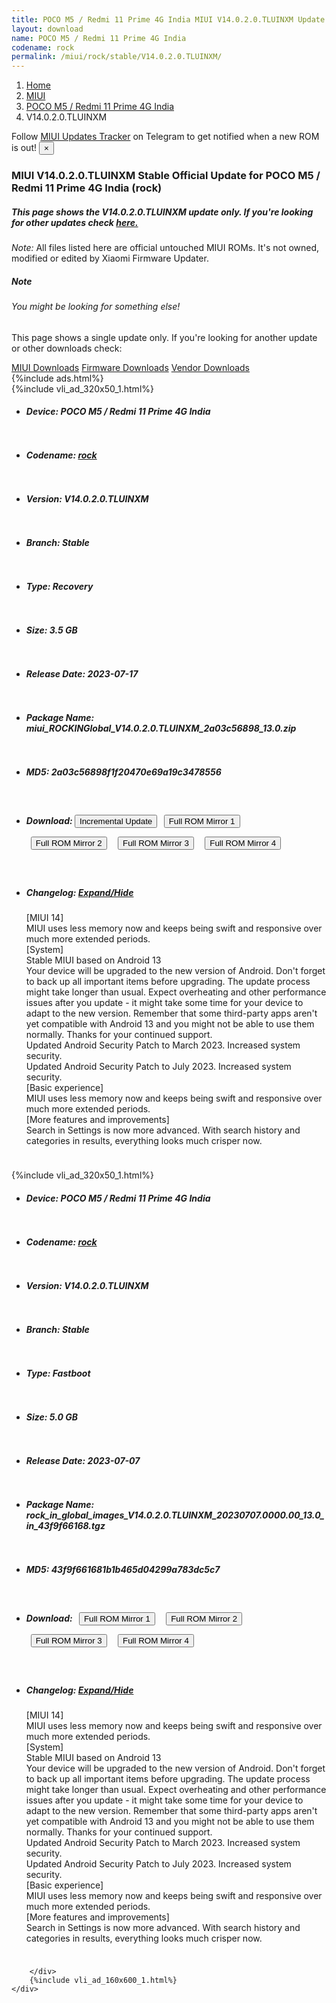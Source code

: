 ```yaml
---
title: POCO M5 / Redmi 11 Prime 4G India MIUI V14.0.2.0.TLUINXM Update
layout: download
name: POCO M5 / Redmi 11 Prime 4G India
codename: rock
permalink: /miui/rock/stable/V14.0.2.0.TLUINXM/
---
```

<nav aria-label="breadcrumb">
    <ol class="breadcrumb">
        <li class="breadcrumb-item"><a href="/">Home</a></li>
        <li class="breadcrumb-item"><a href="/miui/">MIUI</a></li>
        <li class="breadcrumb-item"><a href="/miui/rock/">POCO M5 / Redmi 11 Prime 4G India</a></li>
        <li class="breadcrumb-item active" aria-current="page">V14.0.2.0.TLUINXM</li>
    </ol>
</nav>
<div class="alert alert-primary alert-dismissible fade show" role="alert">
    Follow <a href="https://t.me/MIUIUpdatesTracker" class="alert-link">MIUI Updates Tracker</a> on Telegram to get
    notified when a new ROM is out!
    <button type="button" class="close" data-dismiss="alert" aria-label="Close">
        <span aria-hidden="true">&times;</span>
    </button>
</div>
<div class="col-12 mx-auto">
    <h3 class="title bg-light p-2 rounded">MIUI V14.0.2.0.TLUINXM Stable Official Update for POCO M5 / Redmi 11 Prime 4G India (rock)</h3>
    <h5>This page shows the V14.0.2.0.TLUINXM update only. If you're looking for other updates check
        <a href="/miui/rock/">here.</a></h5>
    <p><i>Note: </i>All files listed here are official untouched MIUI ROMs.
        It's not owned, modified or edited by Xiaomi Firmware Updater.</p>
    <div class="card">
        <div class="card-body">
            <h5 class="card-title">Note</h5>
            <h6 class="card-subtitle mb-2 text-muted">You might be looking for something else!</h6>
            <p class="card-text">This page shows a single update only.
                If you're looking for another update or other downloads check:</p>
            <a href="/miui/" class="card-link">MIUI Downloads</a>
            <a href="/firmware/" class="card-link">Firmware Downloads</a>
            <a href="/vendor/" class="card-link">Vendor Downloads</a>
        </div>
    </div>
    {%include ads.html%}
    <div class="row justify-content-center">
        <div class="col-10" id="downloads">
                    <div class="card card-body">
            {%include vli_ad_320x50_1.html%}
            <ul class="list-unstyled">
                <li style="padding-bottom: 10px;">
                    <h5><b>Device: </b>POCO M5 / Redmi 11 Prime 4G India</h5>
                </li>
                <li style="padding-bottom: 10px;">
                    <h5><b>Codename: </b> <a href="/miui/rock/" target="_blank">rock</a> </h5>
                </li>
                <li style="padding-bottom: 10px;">
                    <h5><b>Version: </b>V14.0.2.0.TLUINXM</h5>
                </li>
                <li style="padding-bottom: 10px;">
                    <h5><b>Branch: </b>Stable</h5>
                </li>
                <li style="padding-bottom: 10px;">
                    <h5><b>Type: </b>Recovery</h5>
                </li>
                <li style="padding-bottom: 10px;">
                    <h5><b>Size: </b>3.5 GB</h5>
                </li>
                <li style="padding-bottom: 10px;">
                    <h5><b>Release Date: </b>2023-07-17</h5>
                </li>
                <li style="padding-bottom: 10px;">
                    <h5><b>Package Name: </b><span id="filename" class="text-dark">miui_ROCKINGlobal_V14.0.2.0.TLUINXM_2a03c56898_13.0.zip</span></h5>
                </li>
                <li style="padding-bottom: 10px;">
                    <h5><b>MD5: </b><span id="md5" class="text-muted">2a03c56898f1f20470e69a19c3478556</span></h5>
                </li>
                <li style="padding-bottom: 10px;">
                    <h5><b>Download: </b><button type="button" id="incremental_download" class="btn btn-warning" onclick="window.open('https://bigota.d.miui.com/V14.0.2.0.TLUINXM/miui-blockota-rock_in_global-V14.0.1.0.TLUINXM-V14.0.2.0.TLUINXM-6110d93095-13.0.zip', '_blank');"><i class="fa fa-download"></i> Incremental Update</button> <button type="button" id="download" class="btn btn-primary" style="margin: 7px;" onclick="window.open('https://bigota.d.miui.com/V14.0.2.0.TLUINXM/miui_ROCKINGlobal_V14.0.2.0.TLUINXM_2a03c56898_13.0.zip', '_blank');"><i class="fa fa-download"></i> Full ROM Mirror 1</button> <button type="button" id="download" class="btn btn-primary" style="margin: 7px;" onclick="window.open('https://ks3orig.bigota.d.miui.com/V14.0.2.0.TLUINXM/miui_ROCKINGlobal_V14.0.2.0.TLUINXM_2a03c56898_13.0.zip', '_blank');"><i class="fa fa-download"></i> Full ROM Mirror 2</button> <button type="button" id="download" class="btn btn-primary" style="margin: 7px;" onclick="window.open('https://airtel.bigota.d.miui.com/V14.0.2.0.TLUINXM/miui_ROCKINGlobal_V14.0.2.0.TLUINXM_2a03c56898_13.0.zip', '_blank');"><i class="fa fa-download"></i> Full ROM Mirror 3</button> <button type="button" id="download" class="btn btn-primary" style="margin: 7px;" onclick="window.open('https://hugeota.d.miui.com/V14.0.2.0.TLUINXM/miui_ROCKINGlobal_V14.0.2.0.TLUINXM_2a03c56898_13.0.zip', '_blank');"><i class="fa fa-download"></i> Full ROM Mirror 4</button></h5>
                </li>
                <li style="padding-bottom: 10px;">
                    <h5><b>Changelog: </b><a href="#rock_1_changelog" data-toggle="collapse" role="button"
                            aria-expanded="false" aria-controls="rock_1_changelog"> <i class="fa fa-arrow-down"
                                aria-hidden="true"></i> Expand/Hide</a></h5>
                    <div class="collapse" id="rock_1_changelog">
                        <p id="changelog_text">[MIUI 14]<br>MIUI uses less memory now and keeps being swift and responsive over much more extended periods.<br>[System]<br>Stable MIUI based on Android 13<br>Your device will be upgraded to the new version of Android. Don't forget to back up all important items before upgrading. The update process might take longer than usual. Expect overheating and other performance issues after you update - it might take some time for your device to adapt to the new version. Remember that some third-party apps aren't yet compatible with Android 13 and you might not be able to use them normally. Thanks for your continued support.<br>Updated Android Security Patch to March 2023. Increased system security.<br>Updated Android Security Patch to July 2023. Increased system security.<br>[Basic experience]<br>MIUI uses less memory now and keeps being swift and responsive over much more extended periods.<br>[More features and improvements]<br>Search in Settings is now more advanced. With search history and categories in results, everything looks much crisper now.</p>
                    </div>
                </li>
            </ul>
        </div>
        <div class="card card-body">
            {%include vli_ad_320x50_1.html%}
            <ul class="list-unstyled">
                <li style="padding-bottom: 10px;">
                    <h5><b>Device: </b>POCO M5 / Redmi 11 Prime 4G India</h5>
                </li>
                <li style="padding-bottom: 10px;">
                    <h5><b>Codename: </b> <a href="/miui/rock/" target="_blank">rock</a> </h5>
                </li>
                <li style="padding-bottom: 10px;">
                    <h5><b>Version: </b>V14.0.2.0.TLUINXM</h5>
                </li>
                <li style="padding-bottom: 10px;">
                    <h5><b>Branch: </b>Stable</h5>
                </li>
                <li style="padding-bottom: 10px;">
                    <h5><b>Type: </b>Fastboot</h5>
                </li>
                <li style="padding-bottom: 10px;">
                    <h5><b>Size: </b>5.0 GB</h5>
                </li>
                <li style="padding-bottom: 10px;">
                    <h5><b>Release Date: </b>2023-07-07</h5>
                </li>
                <li style="padding-bottom: 10px;">
                    <h5><b>Package Name: </b><span id="filename" class="text-dark">rock_in_global_images_V14.0.2.0.TLUINXM_20230707.0000.00_13.0_in_43f9f66168.tgz</span></h5>
                </li>
                <li style="padding-bottom: 10px;">
                    <h5><b>MD5: </b><span id="md5" class="text-muted">43f9f661681b1b465d04299a783dc5c7</span></h5>
                </li>
                <li style="padding-bottom: 10px;">
                    <h5><b>Download: </b> <button type="button" id="download" class="btn btn-primary" style="margin: 7px;" onclick="window.open('https://bigota.d.miui.com/V14.0.2.0.TLUINXM/rock_in_global_images_V14.0.2.0.TLUINXM_20230707.0000.00_13.0_in_43f9f66168.tgz', '_blank');"><i class="fa fa-download"></i> Full ROM Mirror 1</button> <button type="button" id="download" class="btn btn-primary" style="margin: 7px;" onclick="window.open('https://ks3orig.bigota.d.miui.com/V14.0.2.0.TLUINXM/rock_in_global_images_V14.0.2.0.TLUINXM_20230707.0000.00_13.0_in_43f9f66168.tgz', '_blank');"><i class="fa fa-download"></i> Full ROM Mirror 2</button> <button type="button" id="download" class="btn btn-primary" style="margin: 7px;" onclick="window.open('https://airtel.bigota.d.miui.com/V14.0.2.0.TLUINXM/rock_in_global_images_V14.0.2.0.TLUINXM_20230707.0000.00_13.0_in_43f9f66168.tgz', '_blank');"><i class="fa fa-download"></i> Full ROM Mirror 3</button> <button type="button" id="download" class="btn btn-primary" style="margin: 7px;" onclick="window.open('https://hugeota.d.miui.com/V14.0.2.0.TLUINXM/rock_in_global_images_V14.0.2.0.TLUINXM_20230707.0000.00_13.0_in_43f9f66168.tgz', '_blank');"><i class="fa fa-download"></i> Full ROM Mirror 4</button></h5>
                </li>
                <li style="padding-bottom: 10px;">
                    <h5><b>Changelog: </b><a href="#rock_2_changelog" data-toggle="collapse" role="button"
                            aria-expanded="false" aria-controls="rock_2_changelog"> <i class="fa fa-arrow-down"
                                aria-hidden="true"></i> Expand/Hide</a></h5>
                    <div class="collapse" id="rock_2_changelog">
                        <p id="changelog_text">[MIUI 14]<br>MIUI uses less memory now and keeps being swift and responsive over much more extended periods.<br>[System]<br>Stable MIUI based on Android 13<br>Your device will be upgraded to the new version of Android. Don't forget to back up all important items before upgrading. The update process might take longer than usual. Expect overheating and other performance issues after you update - it might take some time for your device to adapt to the new version. Remember that some third-party apps aren't yet compatible with Android 13 and you might not be able to use them normally. Thanks for your continued support.<br>Updated Android Security Patch to March 2023. Increased system security.<br>Updated Android Security Patch to July 2023. Increased system security.<br>[Basic experience]<br>MIUI uses less memory now and keeps being swift and responsive over much more extended periods.<br>[More features and improvements]<br>Search in Settings is now more advanced. With search history and categories in results, everything looks much crisper now.</p>
                    </div>
                </li>
            </ul>
        </div>

        </div>
        {%include vli_ad_160x600_1.html%}
    </div>
</div>
